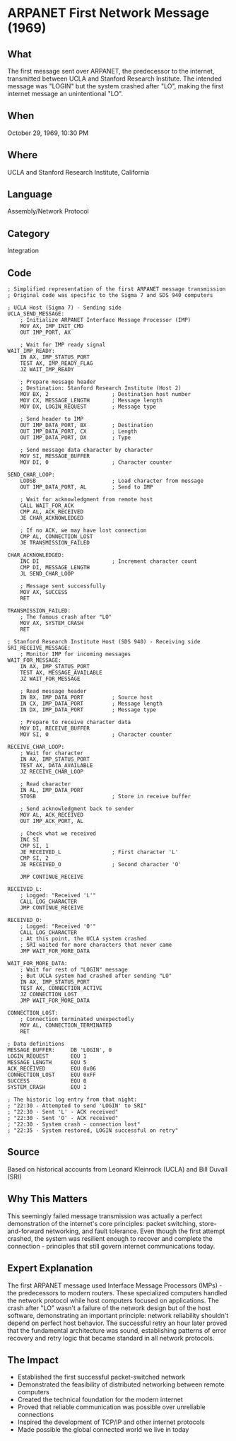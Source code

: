 # ARPANET First Network Message (1969)

## What
The first message sent over ARPANET, the predecessor to the internet, transmitted between UCLA and Stanford Research Institute. The intended message was "LOGIN" but the system crashed after "LO", making the first internet message an unintentional "LO".

## When
October 29, 1969, 10:30 PM

## Where
UCLA and Stanford Research Institute, California

## Language
Assembly/Network Protocol

## Category
Integration

## Code
```assembly
; Simplified representation of the first ARPANET message transmission
; Original code was specific to the Sigma 7 and SDS 940 computers

; UCLA Host (Sigma 7) - Sending side
UCLA_SEND_MESSAGE:
    ; Initialize ARPANET Interface Message Processor (IMP)
    MOV AX, IMP_INIT_CMD
    OUT IMP_PORT, AX
    
    ; Wait for IMP ready signal
WAIT_IMP_READY:
    IN AX, IMP_STATUS_PORT
    TEST AX, IMP_READY_FLAG
    JZ WAIT_IMP_READY
    
    ; Prepare message header
    ; Destination: Stanford Research Institute (Host 2)
    MOV BX, 2                    ; Destination host number
    MOV CX, MESSAGE_LENGTH       ; Message length
    MOV DX, LOGIN_REQUEST        ; Message type
    
    ; Send header to IMP
    OUT IMP_DATA_PORT, BX        ; Destination
    OUT IMP_DATA_PORT, CX        ; Length
    OUT IMP_DATA_PORT, DX        ; Type
    
    ; Send message data character by character
    MOV SI, MESSAGE_BUFFER
    MOV DI, 0                    ; Character counter
    
SEND_CHAR_LOOP:
    LODSB                        ; Load character from message
    OUT IMP_DATA_PORT, AL        ; Send to IMP
    
    ; Wait for acknowledgment from remote host
    CALL WAIT_FOR_ACK
    CMP AL, ACK_RECEIVED
    JE CHAR_ACKNOWLEDGED
    
    ; If no ACK, we may have lost connection
    CMP AL, CONNECTION_LOST
    JE TRANSMISSION_FAILED
    
CHAR_ACKNOWLEDGED:
    INC DI                       ; Increment character count
    CMP DI, MESSAGE_LENGTH
    JL SEND_CHAR_LOOP
    
    ; Message sent successfully
    MOV AX, SUCCESS
    RET

TRANSMISSION_FAILED:
    ; The famous crash after "LO"
    MOV AX, SYSTEM_CRASH
    RET

; Stanford Research Institute Host (SDS 940) - Receiving side
SRI_RECEIVE_MESSAGE:
    ; Monitor IMP for incoming messages
WAIT_FOR_MESSAGE:
    IN AX, IMP_STATUS_PORT
    TEST AX, MESSAGE_AVAILABLE
    JZ WAIT_FOR_MESSAGE
    
    ; Read message header
    IN BX, IMP_DATA_PORT         ; Source host
    IN CX, IMP_DATA_PORT         ; Message length
    IN DX, IMP_DATA_PORT         ; Message type
    
    ; Prepare to receive character data
    MOV DI, RECEIVE_BUFFER
    MOV SI, 0                    ; Character counter
    
RECEIVE_CHAR_LOOP:
    ; Wait for character
    IN AX, IMP_STATUS_PORT
    TEST AX, DATA_AVAILABLE
    JZ RECEIVE_CHAR_LOOP
    
    ; Read character
    IN AL, IMP_DATA_PORT
    STOSB                        ; Store in receive buffer
    
    ; Send acknowledgment back to sender
    MOV AL, ACK_RECEIVED
    OUT IMP_ACK_PORT, AL
    
    ; Check what we received
    INC SI
    CMP SI, 1
    JE RECEIVED_L                ; First character 'L'
    CMP SI, 2  
    JE RECEIVED_O                ; Second character 'O'
    
    JMP CONTINUE_RECEIVE

RECEIVED_L:
    ; Logged: "Received 'L'"
    CALL LOG_CHARACTER
    JMP CONTINUE_RECEIVE

RECEIVED_O:
    ; Logged: "Received 'O'"
    CALL LOG_CHARACTER
    ; At this point, the UCLA system crashed
    ; SRI waited for more characters that never came
    JMP WAIT_FOR_MORE_DATA

WAIT_FOR_MORE_DATA:
    ; Wait for rest of "LOGIN" message
    ; But UCLA system had crashed after sending "LO"
    IN AX, IMP_STATUS_PORT
    TEST AX, CONNECTION_ACTIVE
    JZ CONNECTION_LOST
    JMP WAIT_FOR_MORE_DATA

CONNECTION_LOST:
    ; Connection terminated unexpectedly
    MOV AL, CONNECTION_TERMINATED
    RET

; Data definitions
MESSAGE_BUFFER:     DB 'LOGIN', 0
LOGIN_REQUEST       EQU 1
MESSAGE_LENGTH      EQU 5
ACK_RECEIVED        EQU 0x06
CONNECTION_LOST     EQU 0xFF
SUCCESS             EQU 0
SYSTEM_CRASH        EQU 1

; The historic log entry from that night:
; "22:30 - Attempted to send 'LOGIN' to SRI"
; "22:30 - Sent 'L' - ACK received"  
; "22:30 - Sent 'O' - ACK received"
; "22:30 - System crash - connection lost"
; "22:35 - System restored, LOGIN successful on retry"
```

## Source
Based on historical accounts from Leonard Kleinrock (UCLA) and Bill Duvall (SRI)

## Why This Matters
This seemingly failed message transmission was actually a perfect demonstration of the internet's core principles: packet switching, store-and-forward networking, and fault tolerance. Even though the first attempt crashed, the system was resilient enough to recover and complete the connection - principles that still govern internet communications today.

## Expert Explanation
The first ARPANET message used Interface Message Processors (IMPs) - the predecessors to modern routers. These specialized computers handled the network protocol while host computers focused on applications. The crash after "LO" wasn't a failure of the network design but of the host software, demonstrating an important principle: network reliability shouldn't depend on perfect host behavior. The successful retry an hour later proved that the fundamental architecture was sound, establishing patterns of error recovery and retry logic that became standard in all network protocols.

## The Impact
- Established the first successful packet-switched network
- Demonstrated the feasibility of distributed networking between remote computers
- Created the technical foundation for the modern internet
- Proved that reliable communication was possible over unreliable connections
- Inspired the development of TCP/IP and other internet protocols
- Made possible the global connected world we live in today

